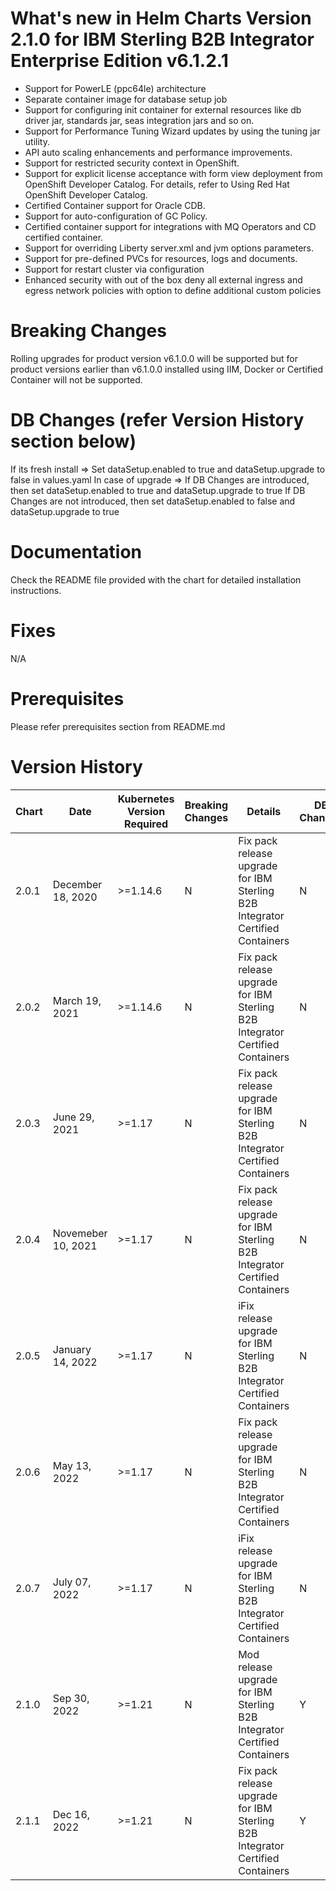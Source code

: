 # What's new in Helm Charts Version 2.1.0 for IBM Sterling B2B Integrator Enterprise Edition v6.1.2.1
* Support for PowerLE (ppc64le) architecture
* Separate container image for database setup job
* Support for configuring init container for external resources like db driver jar, standards jar, seas integration jars and so on.
* Support for Performance Tuning Wizard updates by using the tuning jar utility.
* API auto scaling enhancements and performance improvements.
* Support for restricted security context in OpenShift.
* Support for explicit license acceptance with form view deployment from OpenShift Developer Catalog. For details, refer to Using Red Hat OpenShift Developer Catalog.
* Certified Container support for Oracle CDB.
* Support for auto-configuration of GC Policy.
* Certified container support for integrations with MQ Operators and CD certified container.
* Support for overriding Liberty server.xml and jvm options parameters.
* Support for pre-defined PVCs for resources, logs and documents.
* Support for restart cluster via configuration
* Enhanced security with out of the box deny all external ingress and egress network policies with option to define additional custom policies


# Breaking Changes
Rolling upgrades for product version v6.1.0.0 will be supported but for product versions earlier than v6.1.0.0 installed using IIM, Docker or Certified Container will not be supported.

# DB Changes (refer Version History section below)
If its fresh install =>
	Set dataSetup.enabled to true and dataSetup.upgrade to false in values.yaml
In case of upgrade =>
	If DB Changes are introduced, then set dataSetup.enabled to true and dataSetup.upgrade to true
	If DB Changes are not introduced, then set dataSetup.enabled to false and dataSetup.upgrade to true


# Documentation
Check the README file provided with the chart for detailed installation instructions.

# Fixes
N/A

# Prerequisites
Please refer prerequisites section from README.md

# Version History

| Chart | Date | Kubernetes Version Required | Breaking Changes | Details | DB Changes |
| ----- | ---- | --------------------------- | ---------------- | ------- | ---------- |
| 2.0.1   | December 18, 2020 | >=1.14.6 | N  | Fix pack release upgrade for IBM Sterling B2B Integrator Certified Containers | N | 
| 2.0.2   | March 19, 2021 | >=1.14.6 | N  | Fix pack release upgrade for IBM Sterling B2B Integrator Certified Containers | N |
| 2.0.3   | June 29, 2021 | >=1.17 | N  | Fix pack release upgrade for IBM Sterling B2B Integrator Certified Containers | N |
| 2.0.4   | Novemeber 10, 2021 | >=1.17 | N  | Fix pack release upgrade for IBM Sterling B2B Integrator Certified Containers | N |
| 2.0.5   | January 14, 2022 | >=1.17 | N  | iFix release upgrade for IBM Sterling B2B Integrator Certified Containers | N |
| 2.0.6   | May 13, 2022 | >=1.17 | N  | Fix pack release upgrade for IBM Sterling B2B Integrator Certified Containers | N |
| 2.0.7   | July 07, 2022 | >=1.17 | N  | iFix release upgrade for IBM Sterling B2B Integrator Certified Containers | N |
| 2.1.0   | Sep 30, 2022  | >=1.21 | N | Mod release upgrade for IBM Sterling B2B Integrator Certified Containers | Y |
| 2.1.1   | Dec 16, 2022  | >=1.21 | N | Fix pack release upgrade for IBM Sterling B2B Integrator Certified Containers | Y |
